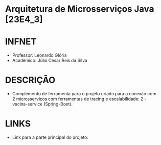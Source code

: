# Arquitetura de Microsserviços Java [23E4_3]

# INFNET
- Professor: Leonardo Glória
- Acadêmico: Júlio César Reis da Silva

# DESCRIÇÃO
- Complemento de ferramenta para o projeto criado para a conexão com 2 microsserviços com ferramentas de tracing e escalabilidade: 2 - vacina-service (Spring-Boot).

# LINKS
- Link para a parte principal do projeto: